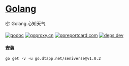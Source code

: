 <h1>
<a href="https://www.dtapp.net/">Golang</a>
</h1>

📦 Golang 心知天气

[comment]: <> (go)
[![godoc](https://pkg.go.dev/badge/go.dtapp.net/seniverse?status.svg)](https://pkg.go.dev/go.dtapp.net/seniverse)
[![goproxy.cn](https://goproxy.cn/stats/go.dtapp.net/seniverse/badges/download-count.svg)](https://goproxy.cn/stats/go.dtapp.net/seniverse)
[![goreportcard.com](https://goreportcard.com/badge/go.dtapp.net/seniverse)](https://goreportcard.com/report/go.dtapp.net/seniverse)
[![deps.dev](https://img.shields.io/badge/deps-go-red.svg)](https://deps.dev/go/go.dtapp.net%2Fseniverse)

#### 安装

```shell
go get -v -u go.dtapp.net/seniverse@v1.0.2
```
